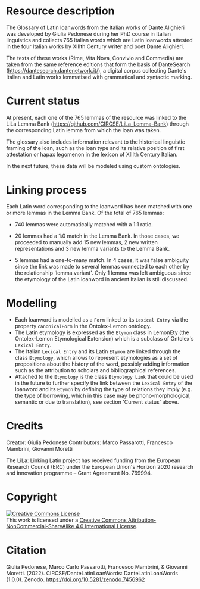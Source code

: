 # Resource description

The Glossary of Latin loanwords from the Italian works of Dante Alighieri was developed by Giulia Pedonese during her PhD course in Italian linguistics and collects 765 Italian words which are Latin loanwords attested in the four Italian works by XIIIth Century writer and poet Dante Alighieri.

The texts of these works (Rime, Vita Nova, Convivio and Commedia) are taken from the same reference editions that form the basis of DanteSearch (https://dantesearch.dantenetwork.it/), a digital corpus collecting Dante's Italian and Latin works lemmatised with grammatical and syntactic marking.

# Current status
At present, each one of the 765 lemmas of the resource was linked to the LiLa Lemma Bank (https://github.com/CIRCSE/LiLa_Lemma-Bank) through the corresponding Latin lemma from which the loan was taken.

The glossary also includes information relevant to the historical linguistic framing of the loan, such as the loan type and its relative position of first attestation or hapax legomenon in the lexicon of XIIIth Century Italian. 

In the next future, these data will be modeled using custom ontologies.

# Linking process

Each Latin word corresponding to the loanword has been matched with one or more lemmas in the Lemma Bank. Of the total of 765 lemmas:

- 740 lemmas were automatically matched with a 1:1 ratio. 

- 20 lemmas had a 1:0 match in the Lemma Bank. In those cases, we proceeded to manually add 15 new lemmas, 2 new written representations and 3 new lemma variants to the Lemma Bank.

- 5 lemmas had a one-to-many match. In 4 cases, it was false ambiguity since the link was made to several lemmas connected to each other by the relationship 'lemma variant'. Only 1 lemma was left ambiguous since the etymology of the Latin loanword in ancient Italian is still discussed.


# Modelling

* Each loanword is modelled as a `Form` linked to its `Lexical Entry` via the property `canonicalForm` in the Ontolex-Lemon ontology.
* The Latin etymology is expressed as the `Etymon` class in LemonEty (the Ontolex-Lemon Etymological Extension) which is a subclass of Ontolex's `Lexical Entry`.
* The Italian `Lexical Entry` and its Latin `Etymon` are linked through the class `Etymology`, which allows to represent etymologies as a set of propositions about the history of the word, possibly adding information such as the attribution to scholars and bibliographical references.
* Attached to the `Etymology` is the class `Etymology Link` that could be used in the future to further specify the link between the `Lexical Entry` of the loanword and its `Etymon` by defining the type of relations they imply (e.g. the type of borrowing, which in this case may be phono-morphological, semantic or due to translation), see section 'Current status' above.

# Credits

Creator: Giulia Pedonese
Contributors: Marco Passarotti, Francesco Mambrini, Giovanni Moretti

The LiLa: Linking Latin project has received funding from the European Research Council (ERC) under the European Union's Horizon 2020 research and innovation programme – Grant Agreement No. 769994.

# Copyright

<a rel="license" href="http://creativecommons.org/licenses/by-nc-sa/4.0/"><img alt="Creative Commons License" style="border-width:0" src="https://i.creativecommons.org/l/by-nc-sa/4.0/88x31.png" /></a><br />This work is licensed under a <a rel="license" href="http://creativecommons.org/licenses/by-nc-sa/4.0/">Creative Commons Attribution-NonCommercial-ShareAlike 4.0 International License</a>.

# Citation

Giulia Pedonese, Marco Carlo Passarotti, Francesco Mambrini, & Giovanni Moretti. (2022). CIRCSE/DanteLatinLoanWords: DanteLatinLoanWords (1.0.0). Zenodo. https://doi.org/10.5281/zenodo.7456962
